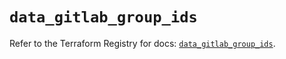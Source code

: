 # `data_gitlab_group_ids`

Refer to the Terraform Registry for docs: [`data_gitlab_group_ids`](https://registry.terraform.io/providers/gitlabhq/gitlab/18.0.0/docs/data-sources/group_ids).
